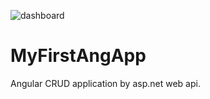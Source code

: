 ![dashboard](https://user-images.githubusercontent.com/43781722/129493436-1fe8cc4c-3b26-428d-823d-82dce06920bc.PNG)
# MyFirstAngApp

Angular CRUD application by asp.net web api.

